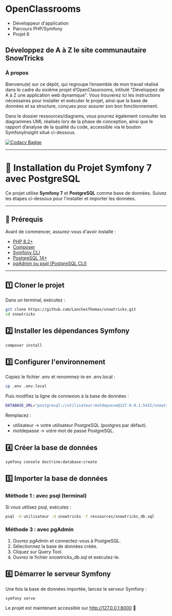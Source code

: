 # OpenClassrooms
- Développeur d'application
- Parcours PHP/Symfony
- Projet 6

## Développez de A à Z le site communautaire SnowTricks

### À propos
Bienvenu(e) sur ce dépôt, qui regroupe l’ensemble de mon travail réalisé dans le cadre du sixième projet d’OpenClassrooms, intitulé "Développez de A à Z une application web dynamique". Vous trouverez ici les instructions nécessaires pour installer et exécuter le projet, ainsi que la base de données et sa structure, conçues pour assurer son bon fonctionnement.

Dans le dossier ressources/diagrams, vous pourrez également consulter les diagrammes UML réalisés lors de la phase de conception, ainsi que le rapport d’analyse de la qualité du code, accessible via le bouton SymfonyInsight situé ci-dessous.

[![Codacy Badge](https://app.codacy.com/project/badge/Grade/d38ae93178b34c72a29d40d03481ad41)](https://app.codacy.com/gh/LanchesThomas/snowtricks/dashboard?utm_source=gh&utm_medium=referral&utm_content=&utm_campaign=Badge_grade)

---

# 🚀 Installation du Projet Symfony 7 avec PostgreSQL

Ce projet utilise **Symfony 7** et **PostgreSQL** comme base de données. Suivez les étapes ci-dessous pour l'installer et importer les données.

---

## 📌 Prérequis

Avant de commencer, assurez-vous d'avoir installé :

- [PHP 8.2+](https://www.php.net/downloads.php)
- [Composer](https://getcomposer.org/download/)
- [Symfony CLI](https://symfony.com/download)
- [PostgreSQL 14+](https://www.postgresql.org/download/)
- [pgAdmin ou psql (PostgreSQL CLI)](https://www.pgadmin.org/)

---

## 1️⃣ Cloner le projet

Dans un terminal, exécutez :

```bash
git clone https://github.com/LanchesThomas/snowtricks.git
cd snowtricks
```

## 2️⃣ Installer les dépendances Symfony

```bash
composer install
```

## 3️⃣ Configurer l'environnement

Copiez le fichier .env et renommez-le en .env.local :

```bash
cp .env .env.local
```

Puis modifiez la ligne de connexion à la base de données :

```bash
DATABASE_URL="postgresql://utilisateur:motdepasse@127.0.0.1:5432/snowtricks?serverVersion=16&charset=utf8"
```

Remplacez :

- utilisateur → votre utilisateur PostgreSQL (postgres par défaut).
- motdepasse → votre mot de passe PostgreSQL.

## 4️⃣ Créer la base de données

```bash
symfony console doctrine:database:create
```

## 5️⃣ Importer la base de données

### Méthode 1 : avec psql (terminal)

Si vous utilisez psql, exécutez :

```bash
psql -U utilisateur -d snowtricks -f ressources/snowtricks_db.sql
```

### Méthode 3 : avec pgAdmin

1. Ouvrez pgAdmin et connectez-vous à PostgreSQL.
2. Sélectionnez la base de données créée.
3. Cliquez sur Query Tool.
4. Ouvrez le fichier snowtricks_db.sql et exécutez-le.

## 6️⃣ Démarrer le serveur Symfony

Une fois la base de données importée, lancez le serveur Symfony :

```bash
symfony serve
```

Le projet est maintenant accessible sur http://127.0.0.1:8000 🚀